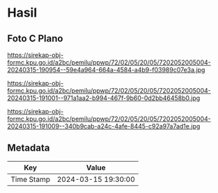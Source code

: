 # Hasil

## Foto C Plano

https://sirekap-obj-formc.kpu.go.id/a2bc/pemilu/ppwp/72/02/05/20/05/7202052005004-20240315-190954--59e4a964-664a-4584-a4b9-f03989c07e3a.jpg

https://sirekap-obj-formc.kpu.go.id/a2bc/pemilu/ppwp/72/02/05/20/05/7202052005004-20240315-191001--971a1aa2-b994-467f-9b60-0d2bb46458b0.jpg

https://sirekap-obj-formc.kpu.go.id/a2bc/pemilu/ppwp/72/02/05/20/05/7202052005004-20240315-191009--340b9cab-a24c-4afe-8445-c92a97a7ad1e.jpg


## Metadata

| Key        | Value               |
| ---------- | ------------------- |
| Time Stamp | 2024-03-15 19:30:00 |



